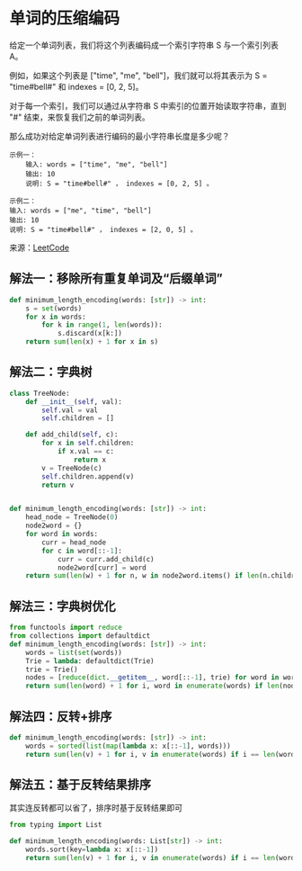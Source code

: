 # 单词的压缩编码
给定一个单词列表，我们将这个列表编码成一个索引字符串 S 与一个索引列表 A。

例如，如果这个列表是 ["time", "me", "bell"]，我们就可以将其表示为 S = "time#bell#" 和 indexes = [0, 2, 5]。

对于每一个索引，我们可以通过从字符串 S 中索引的位置开始读取字符串，直到 "#" 结束，来恢复我们之前的单词列表。

那么成功对给定单词列表进行编码的最小字符串长度是多少呢？

```
示例一：
    输入: words = ["time", "me", "bell"]
    输出: 10
    说明: S = "time#bell#" ， indexes = [0, 2, 5] 。
    
示例二：
输入: words = ["me", "time", "bell"]
输出: 10
说明: S = "time#bell#" ， indexes = [2, 0, 5] 。
```

来源：[LeetCode](https://leetcode-cn.com/problems/short-encoding-of-words)

## 解法一：移除所有重复单词及“后缀单词”
```python
def minimum_length_encoding(words: [str]) -> int:
    s = set(words)
    for x in words:
        for k in range(1, len(words)):
            s.discard(x[k:])
    return sum(len(x) + 1 for x in s)
```

## 解法二：字典树
```python
class TreeNode:
    def __init__(self, val):
        self.val = val
        self.children = []

    def add_child(self, c):
        for x in self.children:
            if x.val == c:
                return x
        v = TreeNode(c)
        self.children.append(v)
        return v


def minimum_length_encoding(words: [str]) -> int:
    head_node = TreeNode(0)
    node2word = {}
    for word in words:
        curr = head_node
        for c in word[::-1]:
            curr = curr.add_child(c)
            node2word[curr] = word
    return sum(len(w) + 1 for n, w in node2word.items() if len(n.children) == 0)
```

## 解法三：字典树优化
```python
from functools import reduce
from collections import defaultdict
def minimum_length_encoding(words: [str]) -> int:
    words = list(set(words))
    Trie = lambda: defaultdict(Trie)
    trie = Trie()
    nodes = [reduce(dict.__getitem__, word[::-1], trie) for word in words]
    return sum(len(word) + 1 for i, word in enumerate(words) if len(nodes[i]) == 0)
```

## 解法四：反转+排序
```python
def minimum_length_encoding(words: [str]) -> int:
    words = sorted(list(map(lambda x: x[::-1], words)))
    return sum(len(v) + 1 for i, v in enumerate(words) if i == len(words) - 1 or not words[i + 1].startswith(v))
```

## 解法五：基于反转结果排序
其实连反转都可以省了，排序时基于反转结果即可
```python
from typing import List

def minimum_length_encoding(words: List[str]) -> int:
    words.sort(key=lambda x: x[::-1])
    return sum(len(v) + 1 for i, v in enumerate(words) if i == len(words) - 1 or not words[i + 1].endswith(v))
```
